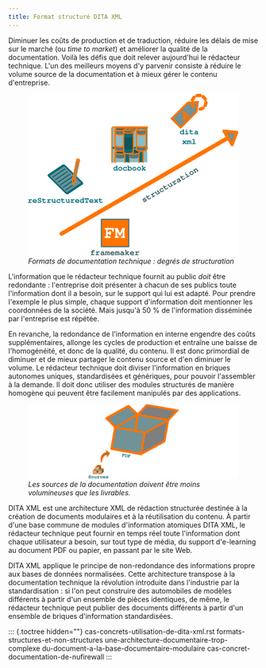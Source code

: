 ```yaml
---
title: Format structuré DITA XML
---
```


Diminuer les coûts de production et de traduction, réduire les délais de
mise sur le marché (ou *time to market*) et améliorer la qualité de la
documentation. Voilà les défis que doit relever aujourd\'hui le
rédacteur technique. L\'un des meilleurs moyens d\'y parvenir consiste à
réduire le volume source de la documentation et à mieux gérer le contenu
d\'entreprise.

<figure>
<img src="graphics/degre-structuration.svg"
alt="graphics/degre-structuration.svg" />
<figcaption><em>Formats de documentation technique : degrés de
structuration</em></figcaption>
</figure>

L\'information que le rédacteur technique fournit au public *doit* être
redondante : l\'entreprise doit présenter à chacun de ses publics toute
l\'information dont il a besoin, sur le support qui lui est adapté. Pour
prendre l\'exemple le plus simple, chaque support d\'information doit
mentionner les coordonnées de la société. Mais jusqu\'à 50 % de
l\'information disséminée par l\'entreprise est répétée.

En revanche, la redondance de l\'information en interne engendre des
coûts supplémentaires, allonge les cycles de production et entraîne une
baisse de l\'homogénéité, et donc de la qualité, du contenu. Il est donc
primordial de diminuer et de mieux partager le contenu source et d\'en
diminuer le volume. Le rédacteur technique doit diviser l\'information
en briques autonomes uniques, standardisées et génériques, pour pouvoir
l\'assembler à la demande. Il doit donc utiliser des modules structurés
de manière homogène qui peuvent être facilement manipulés par des
applications.

<figure>
<img src="graphics/non-redondance.svg"
alt="graphics/non-redondance.svg" />
<figcaption><em>Les sources de la documentation doivent être moins
volumineuses que les livrables.</em></figcaption>
</figure>

DITA XML est une architecture XML de rédaction structurée destinée à la
création de documents modulaires et à la réutilisation du contenu. À
partir d\'une base commune de modules d\'information atomiques DITA XML,
le rédacteur technique peut fournir en temps réel toute l\'information
dont chaque utilisateur a besoin, sur tout type de média, du support
d\'e-learning au document PDF ou papier, en passant par le site Web.

DITA XML applique le principe de non-redondance des informations propre
aux bases de données normalisées. Cette architecture transpose à la
documentation technique la révolution introduite dans l\'industrie par
la standardisation : si l\'on peut construire des automobiles de modèles
différents à partir d\'un ensemble de pièces identiques, de même, le
rédacteur technique peut publier des documents différents à partir d\'un
ensemble de briques d\'information standardisées.

::: {.toctree hidden=""}
cas-concrets-utilisation-de-dita-xml.rst
formats-structures-et-non-structures
une-architecture-documentaire-trop-complexe
du-document-a-la-base-documentaire-modulaire
cas-concret-documentation-de-nufirewall
:::
